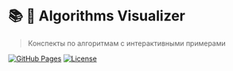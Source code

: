 # 📚 🧠 Algorithms Visualizer

> Конспекты по алгоритмам с интерактивными примерами

[![GitHub Pages](https://img.shields.io/badge/🌐-Live%20Demo-blue?style=flat-square)](https://webdotg.github.io/algorithms/)
[![License](https://img.shields.io/badge/license-MIT-green?style=flat-square)](LICENSE)

